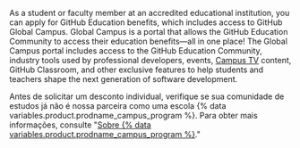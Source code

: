 As a student or faculty member at an accredited educational institution, you can apply for GitHub Education benefits, which includes access to GitHub Global Campus. Global Campus is a portal that allows the GitHub Education Community to access their education benefits—all in one place! The Global Campus portal includes access to the GitHub Education Community, industry tools used by professional developers, events, [Campus TV](https://www.twitch.tv/githubeducation) content, GitHub Classroom, and other exclusive features to help students and teachers shape the next generation of software development.

Antes de solicitar um desconto individual, verifique se sua comunidade de estudos já não é nossa parceira como uma escola {% data variables.product.prodname_campus_program %}. Para obter mais informações, consulte "[Sobre {% data variables.product.prodname_campus_program %}](/education/explore-the-benefits-of-teaching-and-learning-with-github-education/about-github-campus-program)."
